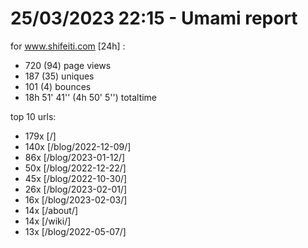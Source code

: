 # 25/03/2023 22:15 - Umami report
for www.shifeiti.com [24h] :

 - 720 (94) page views
 - 187 (35) uniques
 - 101 (4) bounces
 - 18h 51' 41'' (4h 50' 5'') totaltime


top 10 urls:
 - 179x [/]
 - 140x [/blog/2022-12-09/]
 - 86x [/blog/2023-01-12/]
 - 50x [/blog/2022-12-22/]
 - 45x [/blog/2022-10-30/]
 - 26x [/blog/2023-02-01/]
 - 16x [/blog/2023-02-03/]
 - 14x [/about/]
 - 14x [/wiki/]
 - 13x [/blog/2022-05-07/]


